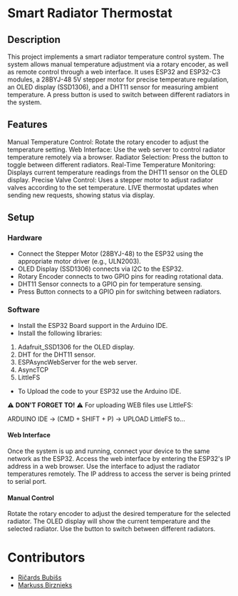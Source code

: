 # Smart Radiator Thermostat

## Description
This project implements a smart radiator temperature control system. The system allows manual temperature adjustment via a rotary encoder, as well as remote control through a web interface. It uses ESP32 and ESP32-C3 modules, a 28BYJ-48 5V stepper motor for precise temperature regulation, an OLED display (SSD1306), and a DHT11 sensor for measuring ambient temperature. A press button is used to switch between different radiators in the system.

## Features

Manual Temperature Control: Rotate the rotary encoder to adjust the temperature setting.
Web Interface: Use the web server to control radiator temperature remotely via a browser.
Radiator Selection: Press the button to toggle between different radiators.
Real-Time Temperature Monitoring: Displays current temperature readings from the DHT11 sensor on the OLED display.
Precise Valve Control: Uses a stepper motor to adjust radiator valves according to the set temperature.
LIVE thermostat updates when sending new requests, showing status via display.


## Setup

### Hardware
 - Connect the Stepper Motor (28BYJ-48) to the ESP32 using the appropriate motor driver (e.g., ULN2003).
 - OLED Display (SSD1306) connects via I2C to the ESP32.
 - Rotary Encoder connects to two GPIO pins for reading rotational data.
 - DHT11 Sensor connects to a GPIO pin for temperature sensing.
 - Press Button connects to a GPIO pin for switching between radiators.
### Software
 - Install the ESP32 Board support in the Arduino IDE.
 - Install the following libraries:
1. Adafruit_SSD1306 for the OLED display.
2. DHT for the DHT11 sensor.
3. ESPAsyncWebServer for the web server.
4. AsyncTCP
5. LittleFS
 - To Upload the code to your ESP32 use the Arduino IDE.

⚠️ **DON'T FORGET TO!** ⚠️
For uploading WEB files use LittleFS:

ARDUINO IDE -> (CMD + SHIFT + P) -> UPLOAD LittleFS to...

#### Web Interface
Once the system is up and running, connect your device to the same network as the ESP32. Access the web interface by entering the ESP32's IP address in a web browser. Use the interface to adjust the radiator temperatures remotely.
The IP address to access the server is being printed to serial port.

#### Manual Control
Rotate the rotary encoder to adjust the desired temperature for the selected radiator. The OLED display will show the current temperature and the selected radiator. Use the button to switch between different radiators.

# Contributors
- [Ričards Bubišs](https://github.com/Richard0exe?tab=followers)
- [Markuss Birznieks](https://github.com/Markuss-B)
